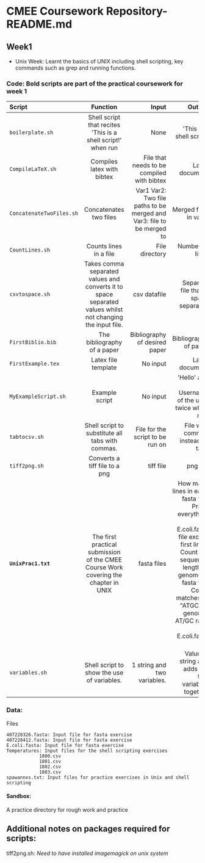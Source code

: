 # CMEE Coursework Repository- README.md

## Week1

- Unix Week:  Learnt the basics of UNIX including shell scripting, key commands such as grep and running functions. 

### Code: Bold scripts are part of the practical coursework for week 1 

| Script       | Function     | Input     | Output    |
| :------------- | :----------: | -----------: |-----------: |
|  `boilerplate.sh` | Shell script that recites 'This is a shell script!' when run   | None    | 'This is a shell script!    |
|   `CompileLaTeX.sh` | Compiles latex with bibtex  | File that needs to be compiled with bibtex    | Latex document   |
|  `ConcatenateTwoFiles.sh` | Concatenates two files   | Var1 Var2: Two file paths to be merged and Var3: file to be merged to | Merged files in var 3   |
|  `CountLines.sh` | Counts lines in a file   | File directory | Number of lines   |
|  `csvtospace.sh` | Takes comma separated values and converts it to space separated values whilst not changing the input file.   | csv datafile    | Separate file that is space separated   |
|   `FirstBiblio.bib` | The bibliography of a paper   | Bibliography of desired paper    | Bibliography of paper  |
|   `FirstExample.tex` | Latex file template  | No input    | Latex document   |
|  `MyExampleScript.sh` | Example script   | No input | 'Hello' and the Username of the user twice when run.    |
|  `tabtocsv.sh` | Shell script to substitute all tabs with commas.    | File for the script to be run on    | File with commas instead of tabs |    
|  `tiff2png.sh` | Converts a tiff file to a png  | tiff file | png file   |
|   **`UnixPrac1.txt`** | The first practical submission of the CMEE Course Work covering the chapter in UNIX  | fasta files    | How many lines in each fasta file; Prints everything in E.coli.fasta file except first lines; Count the sequence length of genome in fasta file; Count matches of "ATGC" in genome; AT/GC ratio of E.coli.fasta file  |
|  `variables.sh` | Shell script to show the use of variables.    | 1 string and two variables.    | Value of string and adds the two variables together    |


### Data: 

Files

	407228326.fasta: Input file for fasta exercise    
	407228412.fasta: Input file for fasta exercise 
	E.coli.fasta: Input file for fasta exercise 
	Temperatures: Input files for the shell scripting exercises 
                1800.csv
                1801.csv
                1802.csv
                1803.csv
 	spawannxs.txt: Input files for practice exercises in Unix and shell scripting 
 
 #### Sandbox: 
 A practice directory for rough work and practice 
 
 ## Additional notes on packages required for scripts: 
 tiff2png.sh: _Need to have installed imagemagick on unix system_
